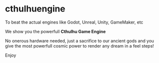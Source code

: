 # cthulhuengine

To beat the actual engines like Godot, Unreal, Unity, GameMaker, etc

We show you the powerfull **Cthulhu Game Engine**

No onerous hardware needed, just a sacrifice to our ancient gods and you give the most powerfull cosmic power to render any dream in a feel steps!

Enjoy
